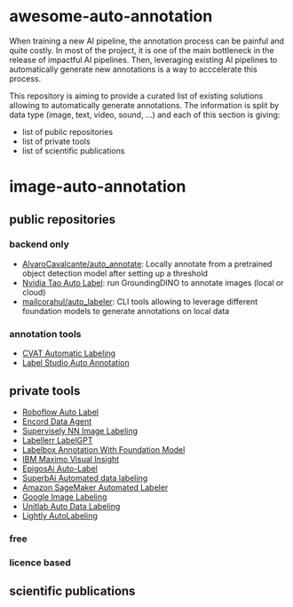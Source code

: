 # awesome-auto-annotation

When training a new AI pipeline, the annotation process can be painful and quite costly. In most of the project, 
it is one of the main bottleneck in the release of impactful AI pipelines. Then, leveraging existing AI pipelines to 
automatically generate new annotations is a way to acccelerate this process.

This repository is aiming to provide a curated list of existing solutions allowing to automatically generate annotations. 
The information is split by data type (image, text, video, sound, ...) and each of this section is giving:
* list of public repositories
* list of private tools
* list of scientific publications

# image-auto-annotation

## public repositories

### backend only

* [AlvaroCavalcante/auto_annotate](https://github.com/AlvaroCavalcante/auto_annotate): Locally annotate from a pretrained 
    object detection model after setting up a threshold
* [Nvidia Tao Auto Label](https://docs.nvidia.com/tao/tao-toolkit/text/data_services/auto-label.html): run GroundingDINO 
    to annotate images (local or cloud)
* [mailcorahul/auto_labeler](https://github.com/mailcorahul/auto_labeler): CLI tools allowing to leverage different
    foundation models to generate annotations on local data

### annotation tools

* [CVAT Automatic Labeling](https://github.com/cvat-ai/cvat?tab=readme-ov-file#deep-learning-serverless-functions-for-automatic-labeling)
* [Label Studio Auto Annotation](https://labelstud.io/guide/labeling#Perform-ML-assisted-labeling-with-interactive-preannotations)

## private tools

* [Roboflow Auto Label](https://roboflow.com/auto-label)
* [Encord Data Agent](https://encord.com/data-agents/) 
* [Supervisely NN Image Labeling](https://github.com/supervisely-ecosystem/nn-image-labeling/tree/master)
* [Labellerr LabelGPT](https://www.labellerr.com/labelgpt)
* [Labelbox Annotation With Foundation Model](https://labelbox.com/guides/automatically-label-images-with-99-accuracy-using-foundation-models/)
* [IBM Maximo Visual Insight](https://www.ibm.com/docs/en/visual-insights?topic=tool-automatically-labeling-sample-images)
* [EpigosAi Auto-Label](https://epigos.ai/auto-label)
* [SuperbAi Automated data labeling](https://superb-ai.com/en/products)
* [Amazon SageMaker Automated Labeler](https://docs.aws.amazon.com/sagemaker/latest/dg/sms-automated-labeling.html)
* [Google Image Labeling](https://developers.google.com/ml-kit/vision/image-labeling)
* [Unitlab Auto Data Labeling](https://unitlab.ai/en/data-annotation)
* [Lightly AutoLabeling](https://www.lightly.ai/autolabeling)

### free

### licence based

## scientific publications





